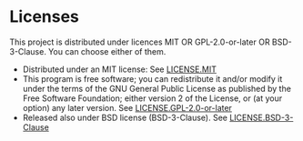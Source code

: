 # Licenses

This project is distributed under licences MIT OR GPL-2.0-or-later OR BSD-3-Clause. You can choose either of them.

 - Distributed under an MIT license: See [LICENSE.MIT](LICENSE.MIT)
 - This program is free software; you can redistribute it and/or modify it under the terms of the GNU General Public License as published by the Free Software Foundation; either version 2 of the License, or (at your option) any later version. See [LICENSE.GPL-2.0-or-later](LICENSE.GPL-2.0-or-later)
 - Released also under BSD license (BSD-3-Clause). See [LICENSE.BSD-3-Clause](LICENSE.BSD-3-Clause)




